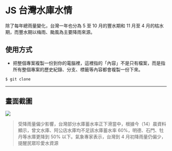 # JS 台灣水庫水情

除了每年總雨量變化，台灣一年也分為 5 至 10 月的豐水期和 11 月至 4 月的枯水期，而豐水期以梅雨、颱風為主要降雨來源。

## 使用方式
- 把整個專案複製一份到你的電腦裡，這裡指的「內容」不是只有檔案，而是指所有整個專案的歷史紀錄、分支、標籤等內容都會複製一份下來。
```sh
$ git clone
```

----

## 畫面截圖
![](https://i.imgur.com/zZ6nCXH.png)
> 受降雨量偏少影響，台灣部分水庫蓄水率正下滑當中，根據今（14）晨資料顯示，曾文水庫、阿公店水庫均不足該水庫蓄水率 60%，明德、石門、牡丹等水庫更降到 50% 以下。氣象專家表示，台灣到 4 月初降雨量仍偏少，提醒民眾珍愛水資源
